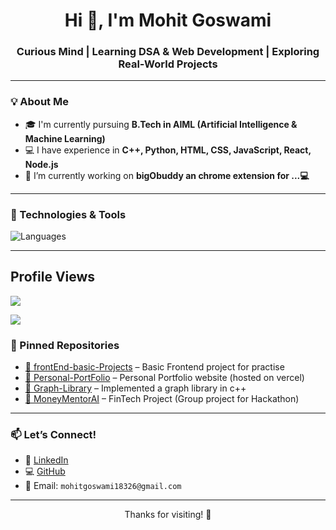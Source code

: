 <h1 align="center">Hi 👋, I'm Mohit Goswami</h1>
<h3 align="center">Curious Mind | Learning DSA & Web Development | Exploring Real-World Projects</h3>

---

### 💡 About Me
- 🎓 I'm currently pursuing **B.Tech in AIML (Artificial Intelligence & Machine Learning)**
- 💻 I have experience in **C++, Python, HTML, CSS, JavaScript, React, Node.js**
- 🚀 I’m currently working on **bigObuddy an chrome extension for ...💻**

---

### 🔧 Technologies & Tools

![Languages](https://skillicons.dev/icons?i=cpp,python,html,css,js,nodejs,react,tailwind,git,github,npm,vscode,vite,vercel)

---

## Profile Views
![](https://komarev.com/ghpvc/?username=Mohitgoswami18&color=blue)

![](https://komarev.com/ghpvc/?username=Mohitgoswami18&color=blue)



### 📌 Pinned Repositories

- [🔗 frontEnd-basic-Projects](https://github.com/mohitgoswami18/Basic-Frontend-Project) – Basic Frontend project for practise
- [🔗 Personal-PortFolio](https://github.com/mohitgoswami18/Personal-PortFolio) – Personal Portfolio website (hosted on vercel)
- [🔗 Graph-Library](https://github.com/mohitgoswami18/Graph-Library) – Implemented a graph library in c++
- [🔗 MoneyMentorAI](https://github.com/mohitgoswami18/MoneyMentorAI) – FinTech Project (Group project for Hackathon)

---


### 📫 Let’s Connect!
- 💼 [LinkedIn](https://linkedin.com/in/mohitgoswami18)
- 💻 [GitHub](https://github.com/mohitgoswami18)
- 📩 Email: `mohitgoswami18326@gmail.com`

---

<p align="center">Thanks for visiting! 🚀</p>

